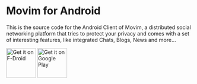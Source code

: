 # Movim for Android

This is the source code for the Android  Client of Movim, a distributed social networking platform that tries to protect your privacy and comes with a set of interesting features, like integrated Chats, Blogs, News and more...

[<img src="https://f-droid.org/badge/get-it-on.png"
      alt="Get it on F-Droid"
      height="80">](https://f-droid.org/packages/com.movim.movim/)
[<img src="https://play.google.com/intl/en_us/badges/images/generic/en-play-badge.png"
      alt="Get it on Google Play"
      height="80">](https://play.google.com/store/apps/details?id=com.movim.movim)
